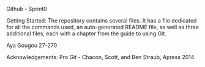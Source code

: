 Github - Sprint0

Getting Started:
The repository contains several files. It has a file dedicated for all the commands used, an auto-generated README file, as well as three additional files, each with a chapter from the guide to using Git.

Aya Gougou 27-270

Acknowledgements:
Pro Git - Chacon, Scott, and Ben Straub, Apress 2014
